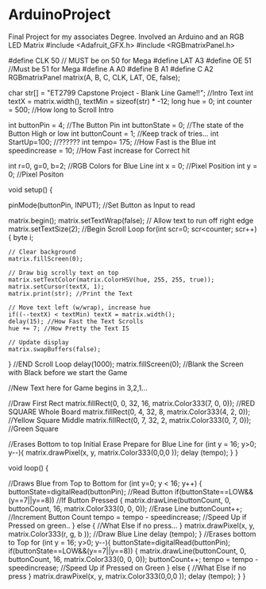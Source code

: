 ArduinoProject
==============

Final Project for my associates Degree. Involved an Arduino and an RGB LED Matrix
#include <Adafruit_GFX.h>
#include <RGBmatrixPanel.h>

#define CLK 50  // MUST be on 50 for Mega
#define LAT A3
#define OE  51  //Must be 51 for Mega
#define A   A0
#define B   A1
#define C   A2
RGBmatrixPanel matrix(A, B, C, CLK, LAT, OE, false);

char   str[]   = "ET2799 Capstone Project - Blank Line Game!!";  //Intro Text
int    textX   = matrix.width(),
textMin = sizeof(str) * -12;
long   hue     = 0;
int counter = 500; //How long to Scroll Intro

int buttonPin =  4; //The Button Pin
int buttonState = 0; //The state of the Button High or low
int buttonCount = 1; //Keep track of tries...
int StartUp=100; //??????
int tempo= 175; //How Fast is the Blue
int speedincrease = 10; //How Fast increase for Correct hit

int r=0, g=0, b=2; //RGB Colors for Blue Line
int x = 0;  //Pixel Position
int y = 0;  //Pixel Positon

void setup() {

  pinMode(buttonPin, INPUT); //Set Button as Input to read

  matrix.begin();
  matrix.setTextWrap(false); // Allow text to run off right edge
  matrix.setTextSize(2);
  //Begin Scroll Loop
  for(int scr=0; scr<counter; scr++){
    byte i;

    // Clear background
    matrix.fillScreen(0);

    // Draw big scrolly text on top
    matrix.setTextColor(matrix.ColorHSV(hue, 255, 255, true));
    matrix.setCursor(textX, 1);
    matrix.print(str); //Print the Text

    // Move text left (w/wrap), increase hue
    if((--textX) < textMin) textX = matrix.width();
    delay(15); //How Fast the Text Scrolls
    hue += 7; //How Pretty the Text IS

    // Update display
    matrix.swapBuffers(false);  
  }
  //END Scroll Loop
  delay(1000);
  matrix.fillScreen(0); //Blank the Screen with Black before we start the Game

  //New Text here for Game begins in 3,2,1...

  //Draw First Rect
  matrix.fillRect(0, 0, 32, 16, matrix.Color333(7, 0, 0)); //RED SQUARE Whole Board
  matrix.fillRect(0, 4, 32, 8, matrix.Color333(4, 2, 0)); //Yellow Square Middle
  matrix.fillRect(0, 7, 32, 2, matrix.Color333(0, 7, 0)); //Green Square

  //Erases Bottom to top Initial Erase Prepare for Blue Line
  for (int y = 16; y>0; y--){
    matrix.drawPixel(x, y, matrix.Color333(0,0,0 ));
    delay (tempo);
  }
}


void loop() {

  //Draws Blue from Top to Bottom
  for (int y=0; y < 16; y++) { 
    buttonState=digitalRead(buttonPin);  //Read Button
    if(buttonState==LOW&&(y==7||y==8)) //If Button Pressed 
    {
      matrix.drawLine(buttonCount, 0, buttonCount, 16, matrix.Color333(0, 0, 0)); //Erase Line
      buttonCount++; //Increment Button Count
      tempo = tempo - speedincrease;  //Speed Up if Pressed on green..
    }
    else
    {
      //What Else if no press...
    }
    matrix.drawPixel(x, y, matrix.Color333(r, g, b )); //Draw Blue Line
    delay (tempo);
  }
  //Erases bottom to Top
  for (int y = 16; y>0; y--){
    buttonState=digitalRead(buttonPin); 
    if(buttonState==LOW&&(y==7||y==8))
    {
      matrix.drawLine(buttonCount, 0, buttonCount, 16, matrix.Color333(0, 0, 0));
      buttonCount++;
      tempo = tempo - speedincrease; //Speed Up if Pressed on Green
    }
    else
    {
      //What Else if no press
    }
    matrix.drawPixel(x, y, matrix.Color333(0,0,0 ));
    delay (tempo);
  }
}
